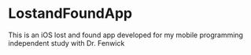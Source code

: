 # LostandFoundApp
This is an iOS lost and found app developed for my mobile programming independent study with Dr. Fenwick
